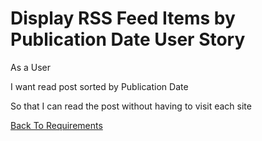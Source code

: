 # Display RSS Feed Items by Publication Date User Story #

As a User

I want read post sorted by Publication Date

So that I can read the post without having to visit each site

[Back To Requirements](Requirements.md)
